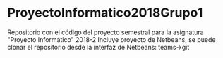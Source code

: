 # ProyectoInformatico2018Grupo1
Repositorio con el código del proyecto semestral para la asignatura "Proyecto Informático" 2018-2 
Incluye proyecto de Netbeans, se puede clonar el repositorio desde la interfaz de Netbeans: teams->git
